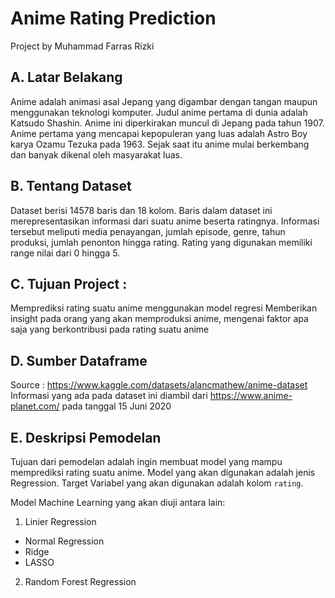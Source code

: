 # Anime Rating Prediction
Project by Muhammad Farras Rizki

## A. Latar Belakang
Anime adalah animasi asal Jepang yang digambar dengan tangan maupun menggunakan teknologi komputer. Judul anime pertama di dunia adalah Katsudo Shashin. Anime ini diperkirakan muncul di Jepang pada tahun 1907. Anime pertama yang mencapai kepopuleran yang luas adalah Astro Boy karya Ozamu Tezuka pada 1963. Sejak saat itu anime mulai berkembang dan banyak dikenal oleh masyarakat luas.


## B. Tentang Dataset
Dataset berisi 14578 baris dan 18 kolom. Baris dalam dataset ini merepresentasikan informasi dari suatu anime beserta ratingnya. Informasi tersebut meliputi media penayangan, jumlah episode, genre, tahun produksi, jumlah penonton hingga rating. Rating yang digunakan memiliki range nilai dari 0 hingga 5.


## C. Tujuan Project :
Memprediksi rating suatu anime menggunakan model regresi
Memberikan insight pada orang yang akan memproduksi anime, mengenai faktor apa saja yang berkontribusi pada rating suatu anime


## D. Sumber Dataframe
Source : https://www.kaggle.com/datasets/alancmathew/anime-dataset
Informasi yang ada pada dataset ini diambil dari https://www.anime-planet.com/ pada tanggal 15 Juni 2020


## E. Deskripsi Pemodelan
Tujuan dari pemodelan adalah ingin membuat model yang mampu memprediksi rating suatu anime. Model yang akan digunakan adalah jenis Regression. Target Variabel yang akan digunakan adalah kolom `rating`.

Model Machine Learning yang akan diuji antara lain:
1. Linier Regression
  - Normal Regression
  - Ridge
  - LASSO
2. Random Forest Regression
